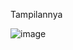 Tampilannya


![image](https://github.com/user-attachments/assets/2948bb36-0e9c-4841-b935-e5b657f07f1e)

